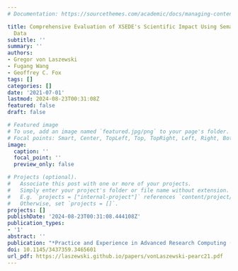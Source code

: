 ```yaml
---
# Documentation: https://sourcethemes.com/academic/docs/managing-content/

title: Comprehensive Evaluation of XSEDE's Scientific Impact Using Semantic Scholar
  Data
subtitle: ''
summary: ''
authors:
- Gregor von Laszewski
- Fugang Wang
- Geoffrey C. Fox
tags: []
categories: []
date: '2021-07-01'
lastmod: 2024-08-23T00:31:08Z
featured: false
draft: false

# Featured image
# To use, add an image named `featured.jpg/png` to your page's folder.
# Focal points: Smart, Center, TopLeft, Top, TopRight, Left, Right, BottomLeft, Bottom, BottomRight.
image:
  caption: ''
  focal_point: ''
  preview_only: false

# Projects (optional).
#   Associate this post with one or more of your projects.
#   Simply enter your project's folder or file name without extension.
#   E.g. `projects = ["internal-project"]` references `content/project/deep-learning/index.md`.
#   Otherwise, set `projects = []`.
projects: []
publishDate: '2024-08-23T00:31:08.444108Z'
publication_types:
- '1'
abstract: ''
publication: "*Practice and Experience in Advanced Research Computing (PEARC'21)*"
doi: 10.1145/3437359.3465601
url_pdf: https://laszewski.github.io/papers/vonLaszewski-pearc21.pdf
---
```

